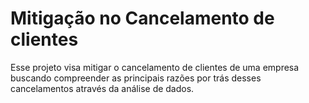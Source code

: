 # Mitigação no Cancelamento de clientes
 Esse projeto visa mitigar o cancelamento de clientes de uma empresa buscando compreender as principais razões por trás desses cancelamentos através da análise de dados.
